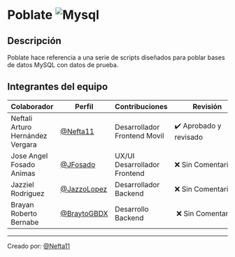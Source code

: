# Poblate  ![Mysql](https://img.shields.io/badge/MySQL-00000F?style=for-the-badge&logo=mysql&logoColor=white)

## Descripción
Poblate hace referencia a una serie de scripts diseñados para poblar bases de datos MySQL con datos de prueba.

## Integrantes del equipo
| Colaborador                  | Perfil                            | Contribuciones                    | Revisión |
|------------------------------|----------------------------------|-----------------------------------|----------|
| Neftali Arturo Hernández Vergara  | [@Nefta11](https://github.com/Nefta11) | Desarrollador Frontend Movil | ✔️ Aprobado y revisado |
| Jose Angel Fosado Animas       | [@JFosado](https://github.com/JFosado) | UX/UI Desarrollador Frontend | ❌ Sin Comentarios |
| Jazziel Rodriguez   | [@JazzoLopez](https://github.com/JazzoLopez) | Desarrollador Backend | ❌ Sin Comentarios |
| Brayan Roberto Bernabe | [@BraytoGBDX](https://github.com/BraytoGBDX) | Desarrollo Backend| ❌ Sin Comentarios |

---
Creado por:  [@Nefta11](https://github.com/Nefta11)
